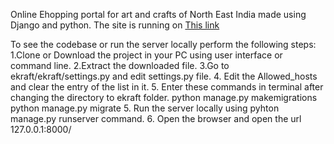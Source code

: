 Online Ehopping portal for art and crafts of North East India made using Django and python.
The site is running on 
[This link](ashish2011.pythonanywhere.com)

To see the codebase or run the server locally perform the following steps:
1.Clone or Download the project in your PC using user interface or command line.
2.Extract the downloaded file.
3.Go to ekraft/ekraft/settings.py and edit settings.py file.
4. Edit the Allowed_hosts and clear the entry of the list in it.
5. Enter these commands in terminal after changing the directory to ekraft folder.
  python manage.py makemigrations
  python manage.py migrate
5. Run the server locally using pyhton manage.py runserver command.
6. Open the browser and open the url 127.0.0.1:8000/
